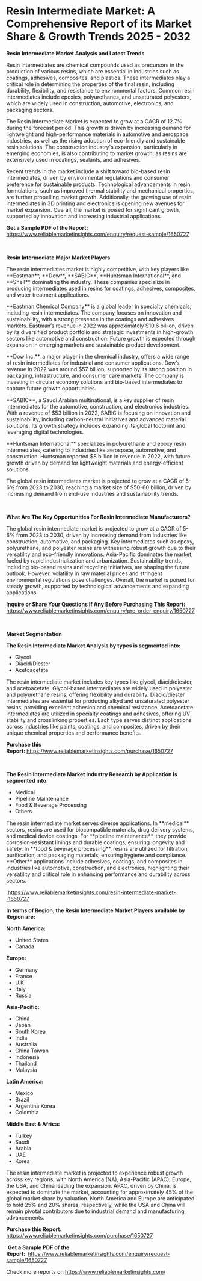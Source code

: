 <p><h1>Resin Intermediate Market: A Comprehensive Report of its Market Share & Growth Trends 2025 - 2032</h1></p><p><strong>Resin Intermediate Market Analysis and Latest Trends</strong></p>
<p><p>Resin intermediates are chemical compounds used as precursors in the production of various resins, which are essential in industries such as coatings, adhesives, composites, and plastics. These intermediates play a critical role in determining the properties of the final resin, including durability, flexibility, and resistance to environmental factors. Common resin intermediates include epoxies, polyurethanes, and unsaturated polyesters, which are widely used in construction, automotive, electronics, and packaging sectors.</p><p>The Resin Intermediate Market is expected to grow at a CAGR of 12.7% during the forecast period. This growth is driven by increasing demand for lightweight and high-performance materials in automotive and aerospace industries, as well as the rising adoption of eco-friendly and sustainable resin solutions. The construction industry's expansion, particularly in emerging economies, is also contributing to market growth, as resins are extensively used in coatings, sealants, and adhesives.</p><p>Recent trends in the market include a shift toward bio-based resin intermediates, driven by environmental regulations and consumer preference for sustainable products. Technological advancements in resin formulations, such as improved thermal stability and mechanical properties, are further propelling market growth. Additionally, the growing use of resin intermediates in 3D printing and electronics is opening new avenues for market expansion. Overall, the market is poised for significant growth, supported by innovation and increasing industrial applications.</p></p>
<p><strong>Get a Sample PDF of the Report:&nbsp;</strong> <a href="https://www.reliablemarketinsights.com/enquiry/request-sample/1650727?utm_campaign=2114&utm_medium=2&utm_source=Github&utm_content=ia&utm_term=25012025&utm_id=resin-intermediate">https://www.reliablemarketinsights.com/enquiry/request-sample/1650727</a></p>
<p>&nbsp;</p>
<p><strong>Resin Intermediate Major Market Players</strong></p>
<p><p>The resin intermediates market is highly competitive, with key players like **Eastman**, **Dow**, **SABIC**, **Huntsman International**, and **Shell** dominating the industry. These companies specialize in producing intermediates used in resins for coatings, adhesives, composites, and water treatment applications.</p><p>**Eastman Chemical Company** is a global leader in specialty chemicals, including resin intermediates. The company focuses on innovation and sustainability, with a strong presence in the coatings and adhesives markets. Eastman’s revenue in 2022 was approximately $10.6 billion, driven by its diversified product portfolio and strategic investments in high-growth sectors like automotive and construction. Future growth is expected through expansion in emerging markets and sustainable product development.</p><p>**Dow Inc.**, a major player in the chemical industry, offers a wide range of resin intermediates for industrial and consumer applications. Dow’s revenue in 2022 was around $57 billion, supported by its strong position in packaging, infrastructure, and consumer care markets. The company is investing in circular economy solutions and bio-based intermediates to capture future growth opportunities.</p><p>**SABIC**, a Saudi Arabian multinational, is a key supplier of resin intermediates for the automotive, construction, and electronics industries. With a revenue of $53 billion in 2022, SABIC is focusing on innovation and sustainability, including carbon-neutral initiatives and advanced material solutions. Its growth strategy includes expanding its global footprint and leveraging digital technologies.</p><p>**Huntsman International** specializes in polyurethane and epoxy resin intermediates, catering to industries like aerospace, automotive, and construction. Huntsman reported $8 billion in revenue in 2022, with future growth driven by demand for lightweight materials and energy-efficient solutions.</p><p>The global resin intermediates market is projected to grow at a CAGR of 5-6% from 2023 to 2030, reaching a market size of $50-60 billion, driven by increasing demand from end-use industries and sustainability trends.</p></p>
<p>&nbsp;</p>
<p><strong>What Are The Key Opportunities For Resin Intermediate Manufacturers?</strong></p>
<p><p>The global resin intermediate market is projected to grow at a CAGR of 5-6% from 2023 to 2030, driven by increasing demand from industries like construction, automotive, and packaging. Key intermediates such as epoxy, polyurethane, and polyester resins are witnessing robust growth due to their versatility and eco-friendly innovations. Asia-Pacific dominates the market, fueled by rapid industrialization and urbanization. Sustainability trends, including bio-based resins and recycling initiatives, are shaping the future outlook. However, volatility in raw material prices and stringent environmental regulations pose challenges. Overall, the market is poised for steady growth, supported by technological advancements and expanding applications.</p></p>
<p><strong>Inquire or Share Your Questions If Any Before Purchasing This Report:</strong> <a href="https://www.reliablemarketinsights.com/enquiry/pre-order-enquiry/1650727?utm_campaign=2114&utm_medium=2&utm_source=Github&utm_content=ia&utm_term=25012025&utm_id=resin-intermediate">https://www.reliablemarketinsights.com/enquiry/pre-order-enquiry/1650727</a></p>
<p>&nbsp;</p>
<p><strong>Market Segmentation</strong></p>
<p><strong>The Resin Intermediate Market Analysis by types is segmented into:</strong></p>
<p><ul><li>Glycol</li><li>Diacid/Diester</li><li>Acetoacetate</li></ul></p>
<p><p>The resin intermediate market includes key types like glycol, diacid/diester, and acetoacetate. Glycol-based intermediates are widely used in polyester and polyurethane resins, offering flexibility and durability. Diacid/diester intermediates are essential for producing alkyd and unsaturated polyester resins, providing excellent adhesion and chemical resistance. Acetoacetate intermediates are utilized in specialty coatings and adhesives, offering UV stability and crosslinking properties. Each type serves distinct applications across industries like paints, coatings, and composites, driven by their unique chemical properties and performance benefits.</p></p>
<p><strong>Purchase this Report:&nbsp;</strong><a href="https://www.reliablemarketinsights.com/purchase/1650727?utm_campaign=2114&utm_medium=2&utm_source=Github&utm_content=ia&utm_term=25012025&utm_id=resin-intermediate">https://www.reliablemarketinsights.com/purchase/1650727</a></p>
<p>&nbsp;</p>
<p><strong>The Resin Intermediate Market Industry Research by Application is segmented into:</strong></p>
<p><ul><li>Medical</li><li>Pipeline Maintenance</li><li>Food & Beverage Processing</li><li>Others</li></ul></p>
<p><p>The resin intermediate market serves diverse applications. In **medical** sectors, resins are used for biocompatible materials, drug delivery systems, and medical device coatings. For **pipeline maintenance**, they provide corrosion-resistant linings and durable coatings, ensuring longevity and safety. In **food & beverage processing**, resins are utilized for filtration, purification, and packaging materials, ensuring hygiene and compliance. **Other** applications include adhesives, coatings, and composites in industries like automotive, construction, and electronics, highlighting their versatility and critical role in enhancing performance and durability across sectors.</p></p>
<p><a href="https://www.reliablemarketinsights.com/resin-intermediate-market-r1650727?utm_campaign=2114&utm_medium=2&utm_source=Github&utm_content=ia&utm_term=25012025&utm_id=resin-intermediate">&nbsp;https://www.reliablemarketinsights.com/resin-intermediate-market-r1650727</a></p>
<p><strong>In terms of Region, the Resin Intermediate Market Players available by Region are:</strong></p>
<p>
    <p> <strong> North America: </strong>
        <ul>
            <li>United States</li>
            <li>Canada</li>
        </ul>
        </p> 
    <p> <strong> Europe: </strong>
        <ul>
            <li>Germany</li>
            <li>France</li>
            <li>U.K.</li>
            <li>Italy</li>
            <li>Russia</li>
        </ul>
        </p> 
    <p> <strong> Asia-Pacific: </strong>
        <ul>
            <li>China</li>
            <li>Japan</li>
            <li>South Korea</li>
            <li>India</li>
            <li>Australia</li>
            <li>China Taiwan</li>
            <li>Indonesia</li>
            <li>Thailand</li>
            <li>Malaysia</li>
        </ul>
        </p> 
    <p> <strong> Latin America: </strong>
        <ul>
            <li>Mexico</li>
            <li>Brazil</li>
            <li>Argentina Korea</li>
            <li>Colombia</li>
        </ul>
        </p> 
    <p> <strong> Middle East & Africa: </strong>
        <ul>
            <li>Turkey</li>
            <li>Saudi</li>
            <li>Arabia</li>
            <li>UAE</li>
            <li>Korea</li>
        </ul>
    </p>
    </p>
<p><p>The resin intermediate market is projected to experience robust growth across key regions, with North America (NA), Asia-Pacific (APAC), Europe, the USA, and China leading the expansion. APAC, driven by China, is expected to dominate the market, accounting for approximately 45% of the global market share by valuation. North America and Europe are anticipated to hold 25% and 20% shares, respectively, while the USA and China will remain pivotal contributors due to industrial demand and manufacturing advancements.</p></p>
<p><strong>Purchase this Report: </strong><a href="https://www.reliablemarketinsights.com/purchase/1650727?utm_campaign=2114&utm_medium=2&utm_source=Github&utm_content=ia&utm_term=25012025&utm_id=resin-intermediate">https://www.reliablemarketinsights.com/purchase/1650727</a></p>
<p>&nbsp;<strong>Get a Sample PDF of the Report:&nbsp;&nbsp;</strong><a href="https://www.reliablemarketinsights.com/enquiry/request-sample/1650727?utm_campaign=2114&utm_medium=2&utm_source=Github&utm_content=ia&utm_term=25012025&utm_id=resin-intermediate">https://www.reliablemarketinsights.com/enquiry/request-sample/1650727</a></p>
<p><strong></strong></p>
<p>Check more reports on <a href="https://www.reliablemarketinsights.com/?utm_campaign=2114&utm_medium=2&utm_source=Github&utm_content=ia&utm_term=25012025&utm_id=resin-intermediate">https://www.reliablemarketinsights.com/</a></p>